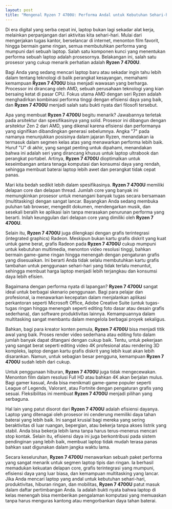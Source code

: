 ```yaml
---
layout: post
title: "Mengenal Ryzen 7 4700U: Performa Andal untuk Kebutuhan Sehari-hari"
---
```


Di era digital yang serba cepat ini, laptop bukan lagi sekadar alat kerja, melainkan perpanjangan dari aktivitas kita sehari-hari. Mulai dari mengerjakan tugas kantor, berselancar di internet, menonton film favorit, hingga bermain game ringan, semua membutuhkan performa yang mumpuni dari sebuah laptop. Salah satu komponen kunci yang menentukan performa sebuah laptop adalah prosesornya. Belakangan ini, salah satu prosesor yang cukup menarik perhatian adalah **Ryzen 7 4700U**.

Bagi Anda yang sedang mencari laptop baru atau sekadar ingin tahu lebih dalam tentang teknologi di balik perangkat kesayangan, memahami kemampuan **Ryzen 7 4700U** bisa menjadi wawasan yang berharga. Processor ini dirancang oleh AMD, sebuah perusahaan teknologi yang kian bersaing ketat di pasar CPU. Fokus utama AMD dengan seri Ryzen adalah menghadirkan kombinasi performa tinggi dengan efisiensi daya yang baik, dan **Ryzen 7 4700U** menjadi salah satu bukti nyata dari filosofi tersebut.

Apa yang membuat **Ryzen 7 4700U** begitu menarik? Jawabannya terletak pada arsitektur dan spesifikasinya yang solid. Prosesor ini dibangun dengan arsitektur Zen 2 dari AMD, yang dikenal karena efisiensi dan performanya yang signifikan dibandingkan generasi sebelumnya. Angka "7" pada namanya menunjukkan posisinya dalam jajaran Ryzen, menandakan ia termasuk dalam segmen kelas atas yang menawarkan performa lebih baik. Huruf "U" di akhir, yang sangat penting untuk dipahami, menandakan bahwa ini adalah seri yang dirancang khusus untuk laptop ultrabook dan perangkat portabel. Artinya, **Ryzen 7 4700U** dioptimalkan untuk keseimbangan antara tenaga komputasi dan konsumsi daya yang rendah, sehingga membuat baterai laptop lebih awet dan perangkat tidak cepat panas.

Mari kita bedah sedikit lebih dalam spesifikasinya. **Ryzen 7 4700U** memiliki delapan core dan delapan thread. Jumlah core yang banyak ini memungkinkan prosesor untuk menangani banyak tugas secara bersamaan (multitasking) dengan sangat lancar. Bayangkan Anda sedang membuka puluhan tab browser, mengedit dokumen, mendengarkan musik, dan sesekali beralih ke aplikasi lain tanpa merasakan penurunan performa yang berarti. Inilah keunggulan dari delapan core yang dimiliki oleh **Ryzen 7 4700U**.

Selain itu, **Ryzen 7 4700U** juga dilengkapi dengan grafis terintegrasi (integrated graphics) Radeon. Meskipun bukan kartu grafis diskrit yang kuat untuk game berat, grafis Radeon pada **Ryzen 7 4700U** cukup mumpuni untuk kebutuhan multimedia, menonton video resolusi tinggi, bahkan bermain game-game ringan hingga menengah dengan pengaturan grafis yang disesuaikan. Ini berarti Anda tidak selalu membutuhkan kartu grafis tambahan untuk penggunaan sehari-hari yang tidak terlalu menuntut, sehingga membuat harga laptop menjadi lebih terjangkau dan konsumsi daya lebih efisien.

Bagaimana dengan performa nyata di lapangan? **Ryzen 7 4700U** sangat ideal untuk berbagai skenario penggunaan. Bagi para pelajar dan profesional, ia menawarkan kecepatan dalam menjalankan aplikasi perkantoran seperti Microsoft Office, Adobe Creative Suite (untuk tugas-tugas ringan hingga menengah seperti editing foto dasar atau desain grafis sederhana), dan software produktivitas lainnya. Kemampuannya dalam multitasking sangat membantu dalam mengelola berbagai proyek sekaligus.

Bahkan, bagi para kreator konten pemula, **Ryzen 7 4700U** bisa menjadi titik awal yang baik. Proses render video sederhana atau editing foto dalam jumlah banyak dapat ditangani dengan cukup baik. Tentu, untuk pekerjaan yang sangat berat seperti editing video 4K profesional atau rendering 3D kompleks, laptop dengan kartu grafis diskrit yang lebih kuat akan lebih disarankan. Namun, untuk sebagian besar pengguna, kemampuan **Ryzen 7 4700U** sudah lebih dari cukup.

Untuk penggunaan hiburan, **Ryzen 7 4700U** juga tidak mengecewakan. Menonton film dalam resolusi Full HD atau bahkan 4K akan berjalan mulus. Bagi gamer kasual, Anda bisa menikmati game-game populer seperti League of Legends, Valorant, atau Fortnite dengan pengaturan grafis yang sesuai. Fleksibilitas ini membuat **Ryzen 7 4700U** menjadi pilihan yang serbaguna.

Hal lain yang patut disorot dari **Ryzen 7 4700U** adalah efisiensi dayanya. Laptop yang ditenagai oleh prosesor ini cenderung memiliki daya tahan baterai yang lebih baik. Ini sangat krusial bagi mereka yang sering beraktivitas di luar ruangan, bepergian, atau bekerja tanpa akses listrik yang stabil. Anda bisa bekerja lebih lama tanpa harus terus-menerus mencari stop kontak. Selain itu, efisiensi daya ini juga berkontribusi pada sistem pendinginan yang lebih baik, membuat laptop tidak mudah terasa panas bahkan saat digunakan dalam jangka waktu lama.

Secara keseluruhan, **Ryzen 7 4700U** menawarkan sebuah paket performa yang sangat menarik untuk segmen laptop tipis dan ringan. Ia berhasil memadukan kekuatan delapan core, grafis terintegrasi yang mumpuni, efisiensi daya yang luar biasa, dan kemampuan multitasking yang lancar. Jika Anda mencari laptop yang andal untuk kebutuhan sehari-hari, produktivitas, hiburan ringan, dan mobilitas, **Ryzen 7 4700U** patut masuk dalam daftar pertimbangan Anda. Ia adalah bukti nyata bahwa laptop di kelas menengah bisa memberikan pengalaman komputasi yang memuaskan tanpa harus menguras kantong atau mengorbankan daya tahan baterai.
